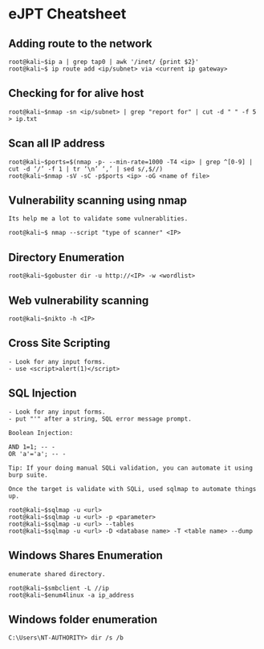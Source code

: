# **eJPT Cheatsheet**

## **Adding route to the network**
```console
root@kali~$ip a | grep tap0 | awk '/inet/ {print $2}'
root@kali~$ ip route add <ip/subnet> via <current ip gateway>
```
## **Checking for for alive host** 
```console
root@kali~$nmap -sn <ip/subnet> | grep "report for" | cut -d " " -f 5 > ip.txt
```
## **Scan all IP address**
```console
root@kali~$ports=$(nmap -p- --min-rate=1000 -T4 <ip> | grep ^[0-9] | cut -d ‘/’ -f 1 | tr ‘\n’ ‘,’ | sed s/,$//)
root@kali~$nmap -sV -sC -p$ports <ip> -oG <name of file>
```

## **Vulnerability scanning using nmap**
```console
Its help me a lot to validate some vulnerablities.

root@kali~$ nmap --script "type of scanner" <IP>
```

## **Directory Enumeration**

```console
root@kali~$gobuster dir -u http://<IP> -w <wordlist>
```
## **Web vulnerability scanning**
```
root@kali~$nikto -h <IP>
```
## **Cross Site Scripting**
```
- Look for any input forms.
- use <script>alert(1)</script>
```
## **SQL Injection**
```
- Look for any input forms.
- put "'" after a string, SQL error message prompt. 

Boolean Injection:

AND 1=1; -- -
OR 'a'='a'; -- -

Tip: If your doing manual SQLi validation, you can automate it using burp suite.

Once the target is validate with SQLi, used sqlmap to automate things up.

root@kali~$sqlmap -u <url> 
root@kali~$sqlmap -u <url> -p <parameter>
root@kali~$sqlmap -u <url> --tables
root@kali~$sqlmap -u <url> -D <database name> -T <table name> --dump
```
## **Windows Shares Enumeration**
```
enumerate shared directory.

root@kali~$smbclient -L //ip 
root@kali~$enum4linux -a ip_address
```
## **Windows folder enumeration**
```console
C:\Users\NT-AUTHORITY> dir /s /b 
```
